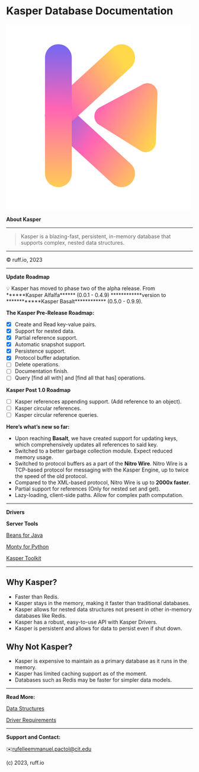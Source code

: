 # Kasper Database Documentation

![Kasper Logo.png](Kasper%20Database%20Documentation%20d1b2d8be7db043c188e8ddf99760d008/Kasper_Logo.png)

************************About Kasper************************

---

> Kasper is a blazing-fast, persistent, in-memory database that supports complex, nested data structures.
> 

---

© ruff.io, 2023

---

****************************Update Roadmap****************************

<aside>
💡 Kasper has moved to phase two of the alpha release. From ******Kasper Alfalfa****** (0.0.1 - 0.4.9) ************version to ************Kasper Basalt************ (0.5.0 - 0.9.9).

</aside>

**************************************The Kasper Pre-Release Roadmap:**************************************

- [x]  Create and Read key-value pairs.
- [x]  Support for nested data.
- [x]  Partial reference support.
- [x]  Automatic snapshot support.
- [x]  Persistence support.
- [x]  Protocol buffer adaptation.
- [ ]  Delete operations.
- [ ]  Documentation finish.
- [ ]  Query [find all with] and [find all that has] operations.

****************************Kasper Post 1.0 Roadmap****************************

- [ ]  Kasper references appending support. (Add reference to an object).
- [ ]  Kasper circular references.
- [ ]  Kasper circular reference queries.

******************************************************Here’s what’s new so far:******************************************************

- Upon reaching ************Basalt************, we have created support for updating keys, which comprehensively updates all references to said key.
- Switched to a better garbage collection module. Expect reduced memory usage.
- Switched to protocol buffers as a part of the ****Nitro Wire****. Nitro Wire is a TCP-based protocol for messaging with the Kasper Engine, up to twice the speed of the old protocol.
- Compared to the XML-based protocol, Nitro Wire is up to **2000x faster**.
- Partial support for references (Only for nested set and get).
- Lazy-loading, client-side paths. Allow for complex path computation.

---

**Drivers**

**************Server Tools**************

[Beans for Java](https://www.notion.so/Beans-for-Java-b5519d4fa3f147059e1b818ab0e897bf?pvs=21)

[Monty for Python](https://www.notion.so/Monty-for-Python-d36e04c9715d42e68be4f4eab0865866?pvs=21)

[Kasper Toolkit](https://www.notion.so/Kasper-Toolkit-4f9b11f904a54949843aaee61e63fe61?pvs=21)

---

## Why Kasper?

- Faster than Redis.
- Kasper stays in the memory, making it faster than traditional databases.
- Kasper allows for nested data structures not present in other in-memory databases like Redis.
- Kasper has a robust, easy-to-use API with Kasper Drivers.
- Kasper is persistent and allows for data to persist even if shut down.

## Why Not Kasper?

- Kasper is expensive to maintain as a primary database as it runs in the memory.
- Kasper has limited caching support as of the moment.
- Databases such as Redis may be faster for simpler data models.

---

**Read More:**

[Data Structures](https://www.notion.so/Data-Structures-0d1032a9622b49feb1be96ba26615b6a?pvs=21)

[Driver Requirements](https://www.notion.so/Driver-Requirements-546cb853baae477ab6528cb196b087bc?pvs=21)

---

********Support and Contact:********

✉️rufelleemmanuel.pactol@cit.edu

(c) 2023, ruff.io